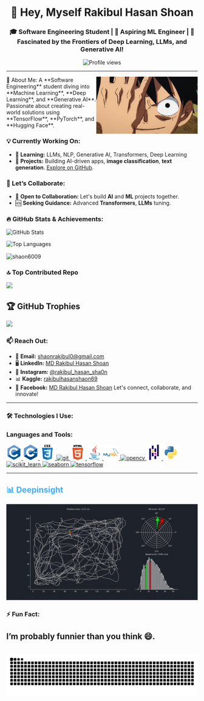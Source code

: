 <h1 align="center">👋 Hey, Myself Rakibul Hasan Shoan</h1>
<h3 align="center">🎓 Software Engineering Student | 🤖 Aspiring ML Engineer | 🌟 Fascinated by the Frontiers of Deep Learning, LLMs, and Generative AI!</h3>

<p align="center"> 
  <img src="https://komarev.com/ghpvc/?username=shaon6009&label=Profile%20views&color=0e75b6&style=flat" alt="Profile views" />
</p>

<hr>
<img align="right" height="150" src="https://raw.githubusercontent.com/shaon6009/shaon6009/refs/heads/main/giphy.webp"  />
🚀 About Me:
A **Software Engineering** student diving into **Machine Learning**, **Deep Learning**, and **Generative AI**. Passionate about creating real-world solutions using **TensorFlow**, **PyTorch**, and **Hugging Face**.

### 💡 Currently Working On:
- 🌱 **Learning:** LLMs, NLP, Generative AI, Transformers, Deep Learning
- 🔭 **Projects:** Building AI-driven apps, **image classification**, **text generation**. [Explore on GitHub](https://github.com/shaon6009).

### 🤝 Let’s Collaborate:
- 💼 **Open to Collaboration:** Let's build **AI** and **ML** projects together.
- 🆘 **Seeking Guidance:** Advanced **Transformers**, **LLMs** tuning.

### 🔥 **GitHub Stats & Achievements:**
<!-- GitHub Stats -->
![GitHub Stats](https://github-readme-stats-anuraghazra1.vercel.app/api?username=shaon6009&theme=algolia&hide_border=true&include_all_commits=true&count_private=true)<br/>
<!-- Top Languages -->
![Top Languages](https://github-readme-stats-anuraghazra1.vercel.app/api/top-langs/?username=shaon6009&theme=algolia&hide_border=true&layout=compact&count_private=true)<br/>
<!-- Streak Stats -->
<p><img align="center" src="https://github-readme-streak-stats.herokuapp.com/?user=shaon6009&theme=algolia&border_radius=20&" alt="shaon6009" /></p>

### 🔝 Top Contributed Repo
![](https://github-contributor-stats.vercel.app/api?username=shaon6009&limit=5&theme=dark&combine_all_yearly_contributions=true)

## 🏆 GitHub Trophies
![](https://github-profile-trophy.vercel.app/?username=shaon6009&theme=radical&no-frame=false&no-bg=true&margin-w=4)

### 📫 Reach Out:
- 📧 **Email:** [shaonrakibul0@gmail.com](mailto:shaonrakibul0@gmail.com)
- 🖥️ **LinkedIn:** [MD Rakibul Hasan Shoan](https://linkedin.com/in/rakibul-hasan-shaon-a22279287)
- 📸 **Instagram:** [@rakibul_hasan_sha0n](https://instagram.com/rakibul_hasan_sha0n)
- 📊 **Kaggle:** [rakibulhasanshaon69](https://kaggle.com/rakibulhasanshaon69)
- 📘 **Facebook:** [MD Rakibul Hasan Shoan](https://fb.com/hasan.shaon.545)
Let's connect, collaborate, and innovate!
<hr>

### 🛠️ Technologies I Use:
<h3 align="left">Languages and Tools:</h3>
<p align="left"> <a href="https://www.cprogramming.com/" target="_blank" rel="noreferrer"> <img src="https://raw.githubusercontent.com/devicons/devicon/master/icons/c/c-original.svg" alt="c" width="40" height="40"/> </a> <a href="https://www.w3schools.com/cpp/" target="_blank" rel="noreferrer"> <img src="https://raw.githubusercontent.com/devicons/devicon/master/icons/cplusplus/cplusplus-original.svg" alt="cplusplus" width="40" height="40"/> </a> <a href="https://www.w3schools.com/css/" target="_blank" rel="noreferrer"> <img src="https://raw.githubusercontent.com/devicons/devicon/master/icons/css3/css3-original-wordmark.svg" alt="css3" width="40" height="40"/> </a> <a href="https://git-scm.com/" target="_blank" rel="noreferrer"> <img src="https://www.vectorlogo.zone/logos/git-scm/git-scm-icon.svg" alt="git" width="40" height="40"/> </a> <a href="https://www.w3.org/html/" target="_blank" rel="noreferrer"> <img src="https://raw.githubusercontent.com/devicons/devicon/master/icons/html5/html5-original-wordmark.svg" alt="html5" width="40" height="40"/> </a> <a href="https://www.java.com" target="_blank" rel="noreferrer"> <img src="https://raw.githubusercontent.com/devicons/devicon/master/icons/java/java-original.svg" alt="java" width="40" height="40"/> </a> <a href="https://www.mysql.com/" target="_blank" rel="noreferrer"> <img src="https://raw.githubusercontent.com/devicons/devicon/master/icons/mysql/mysql-original-wordmark.svg" alt="mysql" width="40" height="40"/> </a> <a href="https://opencv.org/" target="_blank" rel="noreferrer"> <img src="https://www.vectorlogo.zone/logos/opencv/opencv-icon.svg" alt="opencv" width="40" height="40"/> </a> <a href="https://pandas.pydata.org/" target="_blank" rel="noreferrer"> <img src="https://raw.githubusercontent.com/devicons/devicon/2ae2a900d2f041da66e950e4d48052658d850630/icons/pandas/pandas-original.svg" alt="pandas" width="40" height="40"/> </a> <a href="https://www.python.org" target="_blank" rel="noreferrer"> <img src="https://raw.githubusercontent.com/devicons/devicon/master/icons/python/python-original.svg" alt="python" width="40" height="40"/> </a> <a href="https://scikit-learn.org/" target="_blank" rel="noreferrer"> <img src="https://upload.wikimedia.org/wikipedia/commons/0/05/Scikit_learn_logo_small.svg" alt="scikit_learn" width="40" height="40"/> </a> <a href="https://seaborn.pydata.org/" target="_blank" rel="noreferrer"> <img src="https://seaborn.pydata.org/_images/logo-mark-lightbg.svg" alt="seaborn" width="40" height="40"/> </a> <a href="https://www.tensorflow.org" target="_blank" rel="noreferrer"> <img src="https://www.vectorlogo.zone/logos/tensorflow/tensorflow-icon.svg" alt="tensorflow" width="40" height="40"/> </a> </p>
<hr>

<h2 style="color: #44AEFB">📊 Deepinsight</h2>
<img src="https://github.com/shaon6009/shaon6009/blob/main/decoding_error.gif" alt="stats_banner" width="750" />

### ⚡ Fun Fact:
I’m probably funnier than you think 😄.
--- 
<br clear="both">
<img src="https://raw.githubusercontent.com/shaon6009/shaon6009/output/snake.svg" alt="Snake animation" /> 

